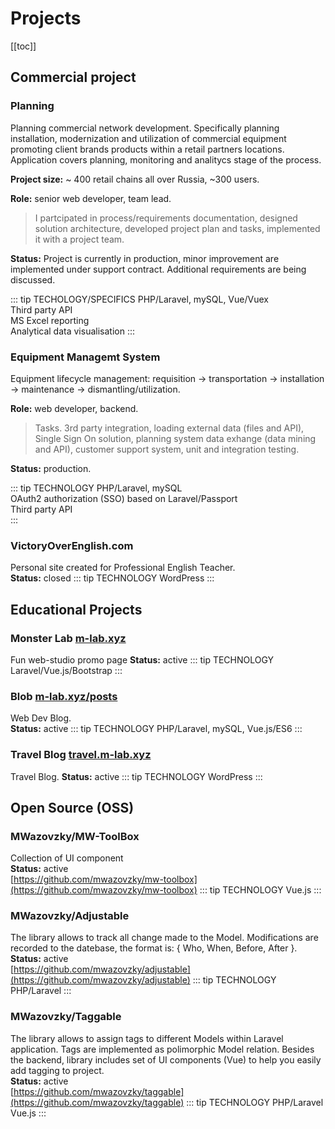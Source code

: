 <link rel="stylesheet" type="text/css" href="/style.css">

# Projects

[[toc]]

## Commercial project
### Planning
Planning commercial network development. Specifically planning installation, modernization and utilization of commercial equipment promoting client brands products within a retail partners locations. Application covers planning, monitoring and analitycs stage of the process.

**Project size:** ~ 400 retail chains all over Russia,  ~300 users. 

**Role:** senior web developer, team lead.

> I partcipated in process/requirements documentation, designed solution architecture, developed project plan and tasks, 
implemented it with a project team. 

**Status:** Project is currently in production, minor improvement are implemented under support contract. Additional requirements are being discussed. 

::: tip TECHOLOGY/SPECIFICS
PHP/Laravel, mySQL, Vue/Vuex    
Third party API  
MS Excel reporting   
Analytical data visualisation
:::

### Equipment Managemt System
Equipment lifecycle management: requisition → transportation → installation → maintenance → dismantling/utilization. 

**Role:** web developer, backend.

> Tasks. 3rd party integration, loading external data (files and API), Single Sign On solution, planning system data exhange (data mining and API), customer support system, unit and integration testing.

**Status:** production.

::: tip TECHNOLOGY
PHP/Laravel, mySQL    
OAuth2 authorization (SSO) based on Laravel/Passport    
Third party API   
:::

### VictoryOverEnglish.com
Personal site created for Professional English Teacher.   
**Status:** closed
::: tip TECHNOLOGY
WordPress
:::

## Educational Projects
### Monster Lab [m-lab.xyz](http://m-lab.xyz)
Fun web-studio promo page
**Status:** active 
::: tip TECHNOLOGY
Laravel/Vue.js/Bootstrap 
:::

### Blob [m-lab.xyz/posts](http://m-lab.xyz/posts)
Web Dev Blog.   
**Status:** active 
::: tip TECHNOLOGY
PHP/Laravel, mySQL, Vue.js/ES6 
:::

### Travel Blog [travel.m-lab.xyz](http://travel.m-lab.xyz)
Travel Blog.
**Status:** active
::: tip TECHNOLOGY
WordPress
:::

## Open Source (OSS)
### MWazovzky/MW-ToolBox
Collection of UI component   
**Status:** active    
[https://github.com/mwazovzky/mw-toolbox](https://github.com/mwazovzky/mw-toolbox)
::: tip TECHNOLOGY
Vue.js
:::

### MWazovzky/Adjustable
The library allows to track all change made to the Model.
Modifications are recorded to the datebase, the format is: { Who, When, Before, After }.   
**Status:** active   
[https://github.com/mwazovzky/adjustable](https://github.com/mwazovzky/adjustable)
::: tip TECHNOLOGY
PHP/Laravel
:::

### MWazovzky/Taggable
The library allows to assign tags to different Models within Laravel application. 
Tags are implemented as polimorphic Model relation. 
Besides the backend, library includes set of UI components (Vue) to help you easily add tagging to project.   
**Status:** active     
[https://github.com/mwazovzky/taggable](https://github.com/mwazovzky/taggable)
::: tip TECHNOLOGY
PHP/Laravel   
Vue.js
:::
